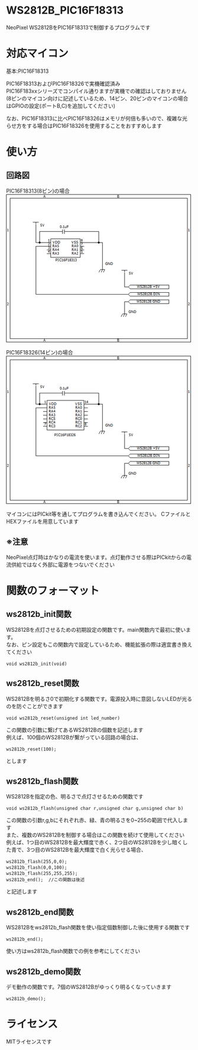 # WS2812B_PIC16F18313
NeoPixel WS2812BをPIC16F18313で制御するプログラムです

# 対応マイコン
基本:PIC16F18313  
  
PIC16F18313およびPIC16F18326で実機確認済み  
PIC16F183xxシリーズでコンパイル通りますが実機での確認はしておりません  
(8ピンのマイコン向けに記述しているため、14ピン、20ピンのマイコンの場合はGPIOの設定(ポートB,C)を追加してください)  
  
なお、PIC16F18313に比べPIC16F18326はメモリが何倍も多いので、複雑な光らせ方をする場合はPIC16F18326を使用することをおすすめします

# 使い方
## 回路図
PIC16F18313(8ピン)の場合  
![8ピン回路図](https://github.com/yuzuhara0597/WS2812B_PIC16F18313/blob/master/PIC16F18313.png)  
  
  
PIC16F18326(14ピン)の場合  
![14ピン回路図](https://github.com/yuzuhara0597/WS2812B_PIC16F18313/blob/master/PIC16F18326.png)  

マイコンにはPICkit等を通してプログラムを書き込んでください。 CファイルとHEXファイルを用意しています  
## ※注意
NeoPixel点灯時はかなりの電流を使います。点灯動作させる際はPICkitからの電流供給ではなく外部に電源をつないでください

# 関数のフォーマット
## ws2812b_init関数
WS2812Bを点灯させるための初期設定の関数です。main関数内で最初に使います。  
なお、ピン設定もこの関数内で設定しているため、機能拡張の際は適宜書き換えてください  
```
void ws2812b_init(void)
```
## ws2812b_reset関数
WS2812Bを明るさ0で初期化する関数です。電源投入時に意図しないLEDが光るのを防ぐことができます  
```
void ws2812b_reset(unsigned int led_number)
```
この関数の引数に繋げてあるWS2812Bの個数を記述します  
例えば、100個のWS2812Bが繋がっている回路の場合は、
```
ws2812b_reset(100);
```
とします  
## ws2812b_flash関数
WS2812Bを指定の色、明るさで点灯させるための関数です  
```
void ws2812b_flash(unsigned char r,unsigned char g,unsigned char b)
```
この関数の引数r,g,bにそれぞれ赤、緑、青の明るさを0~255の範囲で代入します  
また、複数のWS2812Bを制御する場合はこの関数を続けて使用してください  
例えば、1つ目のWS2812Bを最大輝度で赤く、2つ目のWS2812Bを少し暗くした青で、3つ目のWS2812Bを最大輝度で白く光らせる場合、
```
ws2812b_flash(255,0,0);
ws2812b_flash(0,0,100);
ws2812b_flash(255,255,255);
ws2812b_end();  //この関数は後述
```
と記述します
## ws2812b_end関数
WS2812Bをws2812b_flash関数を使い指定個数制御した後に使用する関数です
```
ws2812b_end();
```
使い方はws2812b_flash関数での例を参考にしてください

## ws2812b_demo関数
デモ動作の関数です。7個のWS2812Bがゆっくり明るくなっていきます
```
ws2812b_demo();
```

# ライセンス
MITライセンスです
